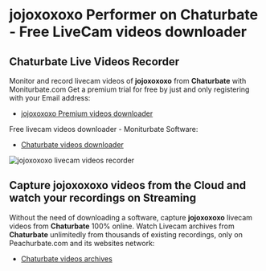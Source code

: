 # jojoxoxoxo Performer on Chaturbate - Free LiveCam videos downloader

## Chaturbate Live Videos Recorder

Monitor and record livecam videos of **jojoxoxoxo** from **Chaturbate** with Moniturbate.com
Get a premium trial for free by just and only registering with your Email address:
* [jojoxoxoxo Premium videos downloader](https://moniturbate.com/request-demo-licence-key.html)

Free livecam videos downloader - Moniturbate Software:
* [Chaturbate videos downloader](https://moniturbate.com/moniturbate-download-software.html)

![jojoxoxoxo livecam videos recorder](https://peachurnet.com/templates/moniturbate-software.png)


## Capture jojoxoxoxo videos from the Cloud and watch your recordings on Streaming

Without the need of downloading a software, capture **jojoxoxoxo** livecam videos from **Chaturbate** 100% online.
Watch Livecam archives from **Chaturbate** unlimitedly from thousands of existing recordings, only on Peachurbate.com and its websites network:
* [Chaturbate videos archives](https://peachurnet.com/)